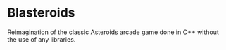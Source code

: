 # Blasteroids
Reimagination of the classic Asteroids arcade game done in C++ without the use of any libraries.
